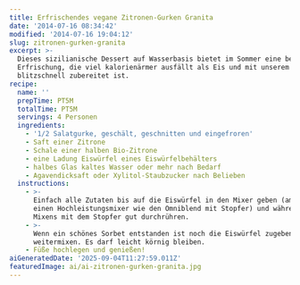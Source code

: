 ```yaml
---
title: Erfrischendes vegane Zitronen-Gurken Granita
date: '2014-07-16 08:34:42'
modified: '2014-07-16 19:04:12'
slug: zitronen-gurken-granita
excerpt: >-
  Dieses sizilianische Dessert auf Wasserbasis bietet im Sommer eine bezaubernde
  Erfrischung, die viel kalorienärmer ausfällt als Eis und mit unserem Rezept
  blitzschnell zubereitet ist.
recipe:
  name: ''
  prepTime: PT5M
  totalTime: PT5M
  servings: 4 Personen
  ingredients:
    - '1/2 Salatgurke, geschält, geschnitten und eingefroren'
    - Saft einer Zitrone
    - Schale einer halben Bio-Zitrone
    - eine Ladung Eiswürfel eines Eiswürfelbehälters
    - halbes Glas kaltes Wasser oder mehr nach Bedarf
    - Agavendicksaft oder Xylitol-Staubzucker nach Belieben
  instructions:
    - >-
      Einfach alle Zutaten bis auf die Eiswürfel in den Mixer geben (am besten
      einen Hochleistungsmixer wie den Omniblend mit Stopfer) und während des
      Mixens mit dem Stopfer gut durchrühren.
    - >-
      Wenn ein schönes Sorbet entstanden ist noch die Eiswürfel zugeben und kurz
      weitermixen. Es darf leicht körnig bleiben.
    - Füße hochlegen und genießen!
aiGeneratedDate: '2025-09-04T11:27:59.011Z'
featuredImage: ai/ai-zitronen-gurken-granita.jpg
---
```


